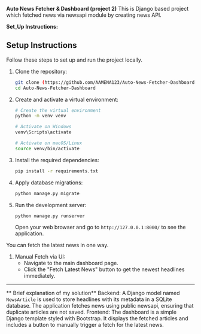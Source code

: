 **Auto News Fetcher & Dashboard (project 2)**
This is Django based project which fetched news via newsapi module by creating news API.

**Set_Up Instructions:**
## Setup Instructions

Follow these steps to set up and run the project locally.

1.  Clone the repository:
    ```bash
    git clone (https://github.com/AAMENA123/Auto-News-Fetcher-Dashboard/edit/main/README.md)
    cd Auto-News-Fetcher-Dashboard
    ```

2.  Create and activate a virtual environment:
    ```bash
    # Create the virtual environment
    python -m venv venv

    # Activate on Windows
    venv\Scripts\activate

    # Activate on macOS/Linux
    source venv/bin/activate
    ```

3.  Install the required dependencies:
    ```bash
    pip install -r requirements.txt
    ```

4.  Apply database migrations:
    ```bash
    python manage.py migrate
    ```

5.  Run the development server:
    ```bash
    python manage.py runserver
    ```
    Open your web browser and go to `http://127.0.0.1:8000/` to see the application.

You can fetch the latest news in one way.

1.  Manual Fetch via UI:
    * Navigate to the main dashboard page.
    * Click the "Fetch Latest News" button to get the newest headlines immediately.

---

** Brief explanation of my solution**
Backend: A Django model named `NewsArticle` is used to store headlines with its metadata in a SQLite database. The application fetches news using public newsapi, ensuring that duplicate articles are not saved.
Frontend: The dashboard is a simple Django template styled with Bootstrap. It displays the fetched articles and includes a button to manually trigger a fetch for the latest news.
